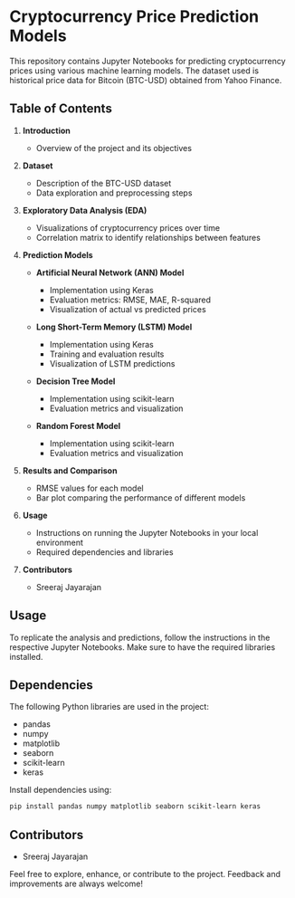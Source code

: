 # Cryptocurrency Price Prediction Models

This repository contains Jupyter Notebooks for predicting cryptocurrency prices using various machine learning models. The dataset used is historical price data for Bitcoin (BTC-USD) obtained from Yahoo Finance.

## Table of Contents

1. **Introduction**
    - Overview of the project and its objectives

2. **Dataset**
    - Description of the BTC-USD dataset
    - Data exploration and preprocessing steps

3. **Exploratory Data Analysis (EDA)**
    - Visualizations of cryptocurrency prices over time
    - Correlation matrix to identify relationships between features

4. **Prediction Models**
    - **Artificial Neural Network (ANN) Model**
        - Implementation using Keras
        - Evaluation metrics: RMSE, MAE, R-squared
        - Visualization of actual vs predicted prices

    - **Long Short-Term Memory (LSTM) Model**
        - Implementation using Keras
        - Training and evaluation results
        - Visualization of LSTM predictions

    - **Decision Tree Model**
        - Implementation using scikit-learn
        - Evaluation metrics and visualization

    - **Random Forest Model**
        - Implementation using scikit-learn
        - Evaluation metrics and visualization

5. **Results and Comparison**
    - RMSE values for each model
    - Bar plot comparing the performance of different models

6. **Usage**
    - Instructions on running the Jupyter Notebooks in your local environment
    - Required dependencies and libraries

7. **Contributors**
    - Sreeraj Jayarajan

## Usage

To replicate the analysis and predictions, follow the instructions in the respective Jupyter Notebooks. Make sure to have the required libraries installed.

## Dependencies

The following Python libraries are used in the project:

- pandas
- numpy
- matplotlib
- seaborn
- scikit-learn
- keras

Install dependencies using:

```bash
pip install pandas numpy matplotlib seaborn scikit-learn keras
```

## Contributors

- Sreeraj Jayarajan

Feel free to explore, enhance, or contribute to the project. Feedback and improvements are always welcome!
